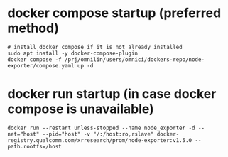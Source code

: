 # docker compose startup (preferred method)

    # install docker compose if it is not already installed
    sudo apt install -y docker-compose-plugin
    docker compose -f /prj/omnilin/users/omnici/dockers-repo/node-exporter/compose.yaml up -d

# docker run startup (in case docker compose is unavailable)

    docker run --restart unless-stopped --name node_exporter -d --net="host" --pid="host" -v "/:/host:ro,rslave" docker-registry.qualcomm.com/xrresearch/prom/node-exporter:v1.5.0 --path.rootfs=/host

